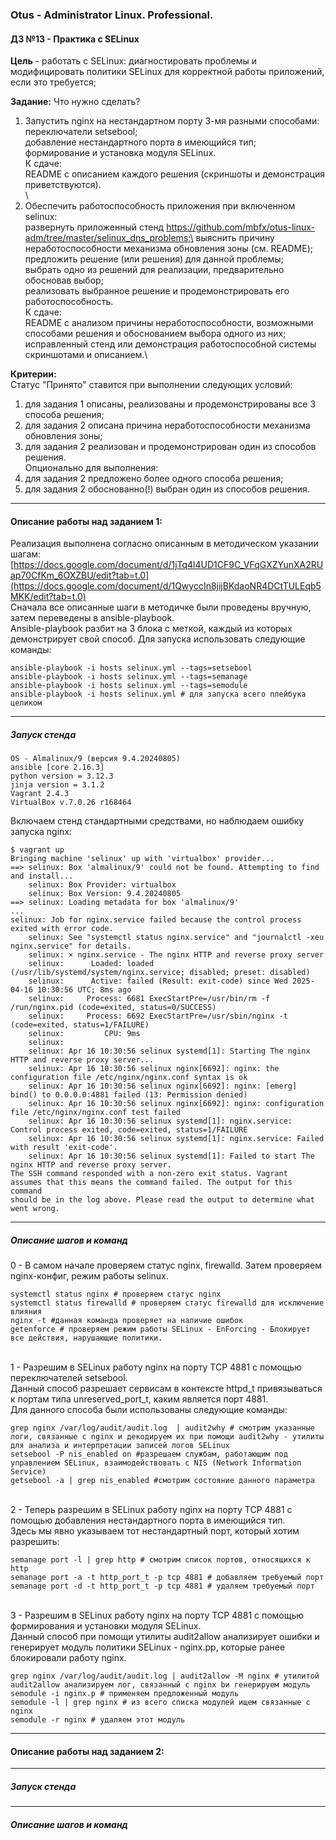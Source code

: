 ### **Otus - Administrator Linux. Professional.**  
#### **ДЗ №13 - Практика с SELinux**  
**Цель** - работать с SELinux: диагностировать проблемы и модифицировать политики SELinux для корректной работы приложений, если это требуется;

**Задание:**
Что нужно сделать?
1) Запустить nginx на нестандартном порту 3-мя разными способами:\
   переключатели setsebool;\
   добавление нестандартного порта в имеющийся тип;\
   формирование и установка модуля SELinux.\
К сдаче:\
README с описанием каждого решения (скриншоты и демонстрация приветствуются).\
\
2) Обеспечить работоспособность приложения при включенном selinux:\
   развернуть приложенный стенд https://github.com/mbfx/otus-linux-adm/tree/master/selinux_dns_problems;\
   выяснить причину неработоспособности механизма обновления зоны (см. README);\
   предложить решение (или решения) для данной проблемы;\
   выбрать одно из решений для реализации, предварительно обосновав выбор;\
   реализовать выбранное решение и продемонстрировать его работоспособность.\
К сдаче:\
README с анализом причины неработоспособности, возможными способами решения и обоснованием выбора одного из них;\
исправленный стенд или демонстрация работоспособной системы скриншотами и описанием.\

**Критерии:**  
Статус "Принято" ставится при выполнении следующих условий:
1) для задания 1 описаны, реализованы и продемонстрированы все 3 способа решения;
2) для задания 2 описана причина неработоспособности механизма обновления зоны;
3) для задания 2 реализован и продемонстрирован один из способов решения.
\
Опционально для выполнения:
1) для задания 2 предложено более одного способа решения;
2) для задания 2 обоснованно(!) выбран один из способов решения.

****
#### **Описание работы над заданием 1:**  
Реализация выполнена согласно описанным в методическом указании шагам: [https://docs.google.com/document/d/1jTq4l4UD1CF9C_VFqGXZYunXA2RUap70CfKm_6OXZBU/edit?tab=t.0](https://docs.google.com/document/d/1QwyccIn8jijBKdaoNR4DCtTULEqb5MKK/edit?tab=t.0) \
Сначала все описанные шаги в методичке были проведены вручную, затем переведены в ansible-playbook.\
Ansible-playbook разбит на 3 блока с меткой, каждый из которых демонстрирует свой способ. Для запуска использовать следующие команды:
```
ansible-playbook -i hosts selinux.yml --tags=setsebool
ansible-playbook -i hosts selinux.yml --tags=semanage
ansible-playbook -i hosts selinux.yml --tags=semodule
ansible-playbook -i hosts selinux.yml # для запуска всего плейбука целиком
```

***
##### Запуск стенда
```
OS - Almalinux/9 (версия 9.4.20240805)
ansible [core 2.16.3]
python version = 3.12.3
jinja version = 3.1.2
Vagrant 2.4.3
VirtualBox v.7.0.26 r168464
```

Включаем стенд стандартными средствами, но наблюдаем ошибку запуска nginx:
```
$ vagrant up
Bringing machine 'selinux' up with 'virtualbox' provider...
==> selinux: Box 'almalinux/9' could not be found. Attempting to find and install...
    selinux: Box Provider: virtualbox
    selinux: Box Version: 9.4.20240805
==> selinux: Loading metadata for box 'almalinux/9'
...
selinux: Job for nginx.service failed because the control process exited with error code.
    selinux: See "systemctl status nginx.service" and "journalctl -xeu nginx.service" for details.
    selinux: × nginx.service - The nginx HTTP and reverse proxy server
    selinux:      Loaded: loaded (/usr/lib/systemd/system/nginx.service; disabled; preset: disabled)
    selinux:      Active: failed (Result: exit-code) since Wed 2025-04-16 10:30:56 UTC; 8ms ago
    selinux:     Process: 6681 ExecStartPre=/usr/bin/rm -f /run/nginx.pid (code=exited, status=0/SUCCESS)
    selinux:     Process: 6692 ExecStartPre=/usr/sbin/nginx -t (code=exited, status=1/FAILURE)
    selinux:         CPU: 9ms
    selinux: 
    selinux: Apr 16 10:30:56 selinux systemd[1]: Starting The nginx HTTP and reverse proxy server...
    selinux: Apr 16 10:30:56 selinux nginx[6692]: nginx: the configuration file /etc/nginx/nginx.conf syntax is ok
    selinux: Apr 16 10:30:56 selinux nginx[6692]: nginx: [emerg] bind() to 0.0.0.0:4881 failed (13: Permission denied)
    selinux: Apr 16 10:30:56 selinux nginx[6692]: nginx: configuration file /etc/nginx/nginx.conf test failed
    selinux: Apr 16 10:30:56 selinux systemd[1]: nginx.service: Control process exited, code=exited, status=1/FAILURE
    selinux: Apr 16 10:30:56 selinux systemd[1]: nginx.service: Failed with result 'exit-code'.
    selinux: Apr 16 10:30:56 selinux systemd[1]: Failed to start The nginx HTTP and reverse proxy server.
The SSH command responded with a non-zero exit status. Vagrant
assumes that this means the command failed. The output for this command
should be in the log above. Please read the output to determine what
went wrong.
```

***
##### Описание шагов и команд
0 - В самом начале проверяем статус nginx, firewalld. Затем проверяем nginx-конфиг, режим работы selinux.
```
systemctl status nginx # проверяем статус nginx
systemctl status firewalld # проверяем статус firewalld для исключение влияния
nginx -t #данная команда проверяет на наличие ошибок
getenforce # проверяем режим работы SELinux - EnForcing - Блокирует все действия, нарушающие политики.
```
\
1 - Разрешим в SELinux работу nginx на порту TCP 4881 c помощью переключателей setsebool. \
Данный способ разрешает сервисам в контексте httpd_t привязываться к портам типа unreserved_port_t, каким является порт 4881.\
Для данного способа были использованы следующие команды: 
```
grep nginx /var/log/audit/audit.log  | audit2why # смотрим указанные логи, связанные c nginx и декодируем их при помощи audit2why - утилиты для анализа и интерпретации записей логов SELinux 
setsebool -P nis_enabled on #разрешаем службам, работающим под управлением SELinux, взаимодействовать с NIS (Network Information Service)
getsebool -a | grep nis_enabled #смотрим состояние данного параметра 
```
\
2 - Теперь разрешим в SELinux работу nginx на порту TCP 4881 c помощью добавления нестандартного порта в имеющийся тип.\
Здесь мы явно указываем тот нестандартный порт, который хотим разрешить:
```
semanage port -l | grep http # смотрим список портов, относящихся к http
semanage port -a -t http_port_t -p tcp 4881 # добавляем требуемый порт
semanage port -d -t http_port_t -p tcp 4881 # удаляем требуемый порт
```
\
3 - Разрешим в SELinux работу nginx на порту TCP 4881 c помощью формирования и установки модуля SELinux.\
Данный способ при помощи утилиты audit2allow анализирует ошибки и генерирует модуль политики SELinux - nginx.pp, которые ранее блокировали работу nginx.
```
grep nginx /var/log/audit/audit.log | audit2allow -M nginx # утилитой audit2allow анализируем лог, связанный с nginx bи генерируем модуль
semodule -i nginx.p # применяем предложенный модуль
semodule -l | grep nginx # из всего списка модулей ищем связанные с nginx
semodule -r nginx # удаляем этот модуль
```

****
#### **Описание работы над заданием 2:**  

***
##### Запуск стенда


***
##### Описание шагов и команд
